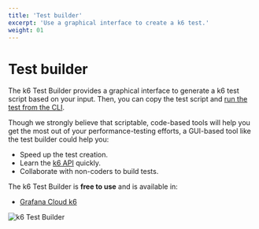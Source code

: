 ```yaml
---
title: 'Test builder'
excerpt: 'Use a graphical interface to create a k6 test.'
weight: 01
---
```


# Test builder

The k6 Test Builder provides a graphical interface to generate a k6 test script based on your input. Then, you can copy the test script and [run the test from the CLI](https://grafana.com/docs/k6/<K6_VERSION>/get-started/running-k6).

Though we strongly believe that scriptable, code-based tools will help you get the most out of your performance-testing efforts, a GUI-based tool like the test builder could help you:

- Speed up the test creation.
- Learn the [k6 API](https://grafana.com/docs/k6/<K6_VERSION>/javascript-api) quickly.
- Collaborate with non-coders to build tests.

The k6 Test Builder is **free to use** and is available in:

- [Grafana Cloud k6](https://grafana.com/docs/grafana-cloud/k6/author-run/test-builder/)

![k6 Test Builder](/media/docs/k6-oss/grafana-cloud-k6-test-builder.png)
